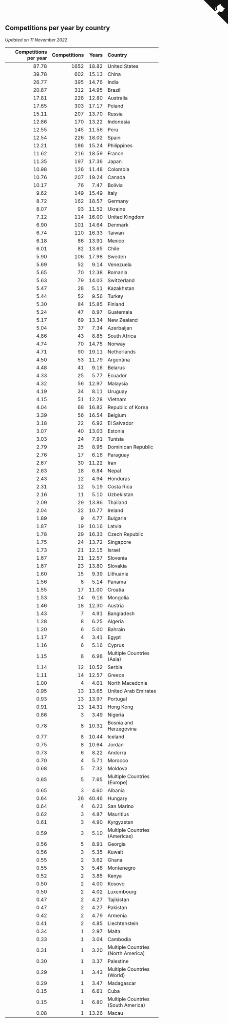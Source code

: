 ## Competitions per year by country

*Updated on 11 November 2022*

| Competitions per year | Competitions | Years | Country |
| ---: | ---: | ---: | :--- |
| 87.78 | 1652 | 18.82 | United States |
| 39.78 | 602 | 15.13 | China |
| 26.77 | 395 | 14.76 | India |
| 20.87 | 312 | 14.95 | Brazil |
| 17.81 | 228 | 12.80 | Australia |
| 17.65 | 303 | 17.17 | Poland |
| 15.11 | 207 | 13.70 | Russia |
| 12.86 | 170 | 13.22 | Indonesia |
| 12.55 | 145 | 11.56 | Peru |
| 12.54 | 226 | 18.02 | Spain |
| 12.21 | 186 | 15.24 | Philippines |
| 11.62 | 216 | 18.59 | France |
| 11.35 | 197 | 17.36 | Japan |
| 10.98 | 126 | 11.48 | Colombia |
| 10.76 | 207 | 19.24 | Canada |
| 10.17 | 76 | 7.47 | Bolivia |
| 9.62 | 149 | 15.49 | Italy |
| 8.72 | 162 | 18.57 | Germany |
| 8.07 | 93 | 11.52 | Ukraine |
| 7.12 | 114 | 16.00 | United Kingdom |
| 6.90 | 101 | 14.64 | Denmark |
| 6.74 | 110 | 16.33 | Taiwan |
| 6.18 | 86 | 13.91 | Mexico |
| 6.01 | 82 | 13.65 | Chile |
| 5.90 | 106 | 17.98 | Sweden |
| 5.69 | 52 | 9.14 | Venezuela |
| 5.65 | 70 | 12.38 | Romania |
| 5.63 | 79 | 14.03 | Switzerland |
| 5.47 | 28 | 5.11 | Kazakhstan |
| 5.44 | 52 | 9.56 | Turkey |
| 5.30 | 84 | 15.85 | Finland |
| 5.24 | 47 | 8.97 | Guatemala |
| 5.17 | 69 | 13.34 | New Zealand |
| 5.04 | 37 | 7.34 | Azerbaijan |
| 4.86 | 43 | 8.85 | South Africa |
| 4.74 | 70 | 14.75 | Norway |
| 4.71 | 90 | 19.11 | Netherlands |
| 4.50 | 53 | 11.79 | Argentina |
| 4.48 | 41 | 9.16 | Belarus |
| 4.33 | 25 | 5.77 | Ecuador |
| 4.32 | 56 | 12.97 | Malaysia |
| 4.19 | 34 | 8.11 | Uruguay |
| 4.15 | 51 | 12.28 | Vietnam |
| 4.04 | 68 | 16.82 | Republic of Korea |
| 3.39 | 56 | 16.54 | Belgium |
| 3.18 | 22 | 6.92 | El Salvador |
| 3.07 | 40 | 13.03 | Estonia |
| 3.03 | 24 | 7.91 | Tunisia |
| 2.79 | 25 | 8.95 | Dominican Republic |
| 2.76 | 17 | 6.16 | Paraguay |
| 2.67 | 30 | 11.22 | Iran |
| 2.63 | 18 | 6.84 | Nepal |
| 2.43 | 12 | 4.94 | Honduras |
| 2.31 | 12 | 5.19 | Costa Rica |
| 2.16 | 11 | 5.10 | Uzbekistan |
| 2.09 | 29 | 13.86 | Thailand |
| 2.04 | 22 | 10.77 | Ireland |
| 1.89 | 9 | 4.77 | Bulgaria |
| 1.87 | 19 | 10.16 | Latvia |
| 1.78 | 29 | 16.33 | Czech Republic |
| 1.75 | 24 | 13.72 | Singapore |
| 1.73 | 21 | 12.15 | Israel |
| 1.67 | 21 | 12.57 | Slovenia |
| 1.67 | 23 | 13.80 | Slovakia |
| 1.60 | 15 | 9.39 | Lithuania |
| 1.56 | 8 | 5.14 | Panama |
| 1.55 | 17 | 11.00 | Croatia |
| 1.53 | 14 | 9.16 | Mongolia |
| 1.46 | 18 | 12.30 | Austria |
| 1.43 | 7 | 4.91 | Bangladesh |
| 1.28 | 8 | 6.25 | Algeria |
| 1.20 | 6 | 5.00 | Bahrain |
| 1.17 | 4 | 3.41 | Egypt |
| 1.16 | 6 | 5.16 | Cyprus |
| 1.15 | 8 | 6.98 | Multiple Countries (Asia) |
| 1.14 | 12 | 10.52 | Serbia |
| 1.11 | 14 | 12.57 | Greece |
| 1.00 | 4 | 4.01 | North Macedonia |
| 0.95 | 13 | 13.65 | United Arab Emirates |
| 0.93 | 13 | 13.97 | Portugal |
| 0.91 | 13 | 14.31 | Hong Kong |
| 0.86 | 3 | 3.49 | Nigeria |
| 0.78 | 8 | 10.31 | Bosnia and Herzegovina |
| 0.77 | 8 | 10.44 | Iceland |
| 0.75 | 8 | 10.64 | Jordan |
| 0.73 | 6 | 8.22 | Andorra |
| 0.70 | 4 | 5.71 | Morocco |
| 0.68 | 5 | 7.32 | Moldova |
| 0.65 | 5 | 7.65 | Multiple Countries (Europe) |
| 0.65 | 3 | 4.60 | Albania |
| 0.64 | 26 | 40.46 | Hungary |
| 0.64 | 4 | 6.23 | San Marino |
| 0.62 | 3 | 4.87 | Mauritius |
| 0.61 | 3 | 4.90 | Kyrgyzstan |
| 0.59 | 3 | 5.10 | Multiple Countries (Americas) |
| 0.56 | 5 | 8.91 | Georgia |
| 0.56 | 3 | 5.35 | Kuwait |
| 0.55 | 2 | 3.62 | Ghana |
| 0.55 | 3 | 5.46 | Montenegro |
| 0.52 | 2 | 3.85 | Kenya |
| 0.50 | 2 | 4.00 | Kosovo |
| 0.50 | 2 | 4.02 | Luxembourg |
| 0.47 | 2 | 4.27 | Tajikistan |
| 0.47 | 2 | 4.27 | Pakistan |
| 0.42 | 2 | 4.79 | Armenia |
| 0.41 | 2 | 4.85 | Liechtenstein |
| 0.34 | 1 | 2.97 | Malta |
| 0.33 | 1 | 3.04 | Cambodia |
| 0.31 | 1 | 3.20 | Multiple Countries (North America) |
| 0.30 | 1 | 3.37 | Palestine |
| 0.29 | 1 | 3.43 | Multiple Countries (World) |
| 0.29 | 1 | 3.47 | Madagascar |
| 0.15 | 1 | 6.61 | Cuba |
| 0.15 | 1 | 6.80 | Multiple Countries (South America) |
| 0.08 | 1 | 13.26 | Macau |


<a href="https://github.com/jonatanklosko/wca_statistics" class="github-corner" aria-label="View source on Github"><svg width="80" height="80" viewBox="0 0 250 250" style="fill:#151513; color:#fff; position: absolute; top: 0; border: 0; right: 0;" aria-hidden="true"><path d="M0,0 L115,115 L130,115 L142,142 L250,250 L250,0 Z"></path><path d="M128.3,109.0 C113.8,99.7 119.0,89.6 119.0,89.6 C122.0,82.7 120.5,78.6 120.5,78.6 C119.2,72.0 123.4,76.3 123.4,76.3 C127.3,80.9 125.5,87.3 125.5,87.3 C122.9,97.6 130.6,101.9 134.4,103.2" fill="currentColor" style="transform-origin: 130px 106px;" class="octo-arm"></path><path d="M115.0,115.0 C114.9,115.1 118.7,116.5 119.8,115.4 L133.7,101.6 C136.9,99.2 139.9,98.4 142.2,98.6 C133.8,88.0 127.5,74.4 143.8,58.0 C148.5,53.4 154.0,51.2 159.7,51.0 C160.3,49.4 163.2,43.6 171.4,40.1 C171.4,40.1 176.1,42.5 178.8,56.2 C183.1,58.6 187.2,61.8 190.9,65.4 C194.5,69.0 197.7,73.2 200.1,77.6 C213.8,80.2 216.3,84.9 216.3,84.9 C212.7,93.1 206.9,96.0 205.4,96.6 C205.1,102.4 203.0,107.8 198.3,112.5 C181.9,128.9 168.3,122.5 157.7,114.1 C157.9,116.9 156.7,120.9 152.7,124.9 L141.0,136.5 C139.8,137.7 141.6,141.9 141.8,141.8 Z" fill="currentColor" class="octo-body"></path></svg></a><style>.github-corner:hover .octo-arm{animation:octocat-wave 560ms ease-in-out}@keyframes octocat-wave{0%,100%{transform:rotate(0)}20%,60%{transform:rotate(-25deg)}40%,80%{transform:rotate(10deg)}}@media (max-width:500px){.github-corner:hover .octo-arm{animation:none}.github-corner .octo-arm{animation:octocat-wave 560ms ease-in-out}}</style>
